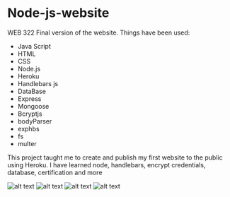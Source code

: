 # Node-js-website
WEB 322 Final version of the website.
Things have been used:
- Java Script
- HTML
- CSS
- Node.js
- Heroku
- Handlebars js
- DataBase
- Express
- Mongoose
- Bcryptjs
- bodyParser
- exphbs
- fs
- multer

This project taught me to create and publish my first website to the public using Heroku.
I have learned node, handlebars, encrypt credentials, database, certification and more

![alt text](https://i.imgur.com/23VX1G2.png)
![alt text](https://i.imgur.com/2nLz5x9.png) 
![alt text](https://i.imgur.com/OAPx3In.png) 
![alt text](https://i.imgur.com/Lyn99T3.png) 

